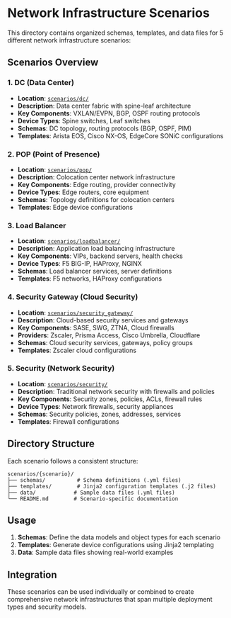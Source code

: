 # Network Infrastructure Scenarios

This directory contains organized schemas, templates, and data files for 5 different network infrastructure scenarios:

## Scenarios Overview

### 1. DC (Data Center)
- **Location**: [`scenarios/dc/`](dc/)
- **Description**: Data center fabric with spine-leaf architecture
- **Key Components**: VXLAN/EVPN, BGP, OSPF routing protocols
- **Device Types**: Spine switches, Leaf switches
- **Schemas**: DC topology, routing protocols (BGP, OSPF, PIM)
- **Templates**: Arista EOS, Cisco NX-OS, EdgeCore SONiC configurations

### 2. POP (Point of Presence)
- **Location**: [`scenarios/pop/`](pop/)
- **Description**: Colocation center network infrastructure
- **Key Components**: Edge routing, provider connectivity
- **Device Types**: Edge routers, core equipment
- **Schemas**: Topology definitions for colocation centers
- **Templates**: Edge device configurations

### 3. Load Balancer
- **Location**: [`scenarios/loadbalancer/`](loadbalancer/)
- **Description**: Application load balancing infrastructure
- **Key Components**: VIPs, backend servers, health checks
- **Device Types**: F5 BIG-IP, HAProxy, NGINX
- **Schemas**: Load balancer services, server definitions
- **Templates**: F5 networks, HAProxy configurations

### 4. Security Gateway (Cloud Security)
- **Location**: [`scenarios/security_gateway/`](security_gateway/)
- **Description**: Cloud-based security services and gateways
- **Key Components**: SASE, SWG, ZTNA, Cloud firewalls
- **Providers**: Zscaler, Prisma Access, Cisco Umbrella, Cloudflare
- **Schemas**: Cloud security services, gateways, policy groups
- **Templates**: Zscaler cloud configurations

### 5. Security (Network Security)
- **Location**: [`scenarios/security/`](security/)
- **Description**: Traditional network security with firewalls and policies
- **Key Components**: Security zones, policies, ACLs, firewall rules
- **Device Types**: Network firewalls, security appliances
- **Schemas**: Security policies, zones, addresses, services
- **Templates**: Firewall configurations

## Directory Structure

Each scenario follows a consistent structure:

```
scenarios/{scenario}/
├── schemas/          # Schema definitions (.yml files)
├── templates/        # Jinja2 configuration templates (.j2 files)
├── data/            # Sample data files (.yml files)
└── README.md        # Scenario-specific documentation
```

## Usage

1. **Schemas**: Define the data models and object types for each scenario
2. **Templates**: Generate device configurations using Jinja2 templating
3. **Data**: Sample data files showing real-world examples

## Integration

These scenarios can be used individually or combined to create comprehensive network infrastructures that span multiple deployment types and security models.